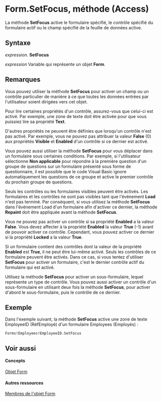 
# Form.SetFocus, méthode (Access)

La méthode  **SetFocus** active le formulaire spécifié, le contrôle spécifié du formulaire actif ou le champ spécifié de la feuille de données active.


## Syntaxe

 _expression_. **SetFocus**

 _expression_ Variable qui représente un objet **Form**.


## Remarques

Vous pouvez utiliser la méthode  **SetFocus** pour activer un champ ou un contrôle particulier de manière à ce que toutes les données entrées par l'utilisateur soient dirigées vers cet objet.

Pour lire certaines propriétés d'un contrôle, assurez-vous que celui-ci est activé. Par exemple, une zone de texte doit être activée pour que vous puissiez lire sa propriété  **Text**.

D'autres propriétés ne peuvent être définies que lorsqu'un contrôle n'est pas activé. Par exemple, vous ne pouvez pas attribuer la valeur  **False** (0) aux propriétés **Visible** et **Enabled** d'un contrôle si ce dernier est activé.

Vous pouvez aussi utiliser la méthode  **SetFocus** pour vous déplacer dans un formulaire sous certaines conditions. Par exemple, si l'utilisateur sélectionne **Non applicable** pour répondre à la première question d'un groupe de questions sur un formulaire présenté sous forme de questionnaire, il est possible que le code Visual Basic ignore automatiquement les questions de ce groupe et active le premier contrôle du prochain groupe de questions.

Seuls les contrôles ou les formulaires visibles peuvent être activés. Les formulaires et les contrôles ne sont pas visibles tant que l'événement  **Load** n'est pas terminé. Par conséquent, si vous utilisez la méthode **SetFocus** dans l'événement Load d'un formulaire afin d'activer ce dernier, la méthode **Repaint** doit être appliquée avant la méthode **SetFocus**.

Vous ne pouvez pas activer un contrôle si sa propriété  **Enabled** a la valeur **False**. Vous devez affecter à la propriété **Enabled** la valeur **True** (-1) avant de pouvoir activer ce contrôle. Cependant, vous pouvez activer ce dernier si la propriété **Locked** a la valeur **True**.

Si un formulaire contient des contrôles dont la valeur de la propriété  **Enabled** est **True**, il ne peut être lui-même activé. Seuls les contrôles de ce formulaire peuvent être activés. Dans ce cas, si vous tentez d'utiliser **SetFocus** pour activer un formulaire, c'est le dernier contrôle actif du formulaire qui est activé.

Utilisez la méthode  **SetFocus** pour activer un sous-formulaire, lequel représente un type de contrôle. Vous pouvez aussi activer un contrôle d'un sous-formulaire en utilisant deux fois la méthode **SetFocus**, pour activer d'abord le sous-formulaire, puis le contrôle de ce dernier.


## Exemple

Dans l'exemple suivant, la méthode  **SetFocus** active une zone de texte EmployeeID (RéfEmployé) d'un formulaire Employees (Employés) :


```
Forms!Employees!EmployeeID.SetFocus
```


## Voir aussi


#### Concepts


[Objet Form](72ef9219-142b-b690-b696-3eba9a5d4522.md)
#### Autres ressources


[Membres de l'objet Form](e1976b58-28ca-8f76-cdf3-6732cb06ce6c.md)
